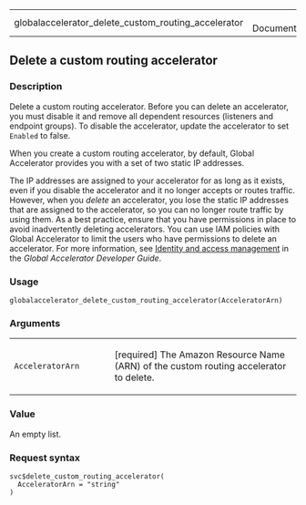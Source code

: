 <table style="width: 100%;">
<tbody>
<tr class="odd">
<td>globalaccelerator_delete_custom_routing_accelerator</td>
<td style="text-align: right;">R Documentation</td>
</tr>
</tbody>
</table>

## Delete a custom routing accelerator

### Description

Delete a custom routing accelerator. Before you can delete an
accelerator, you must disable it and remove all dependent resources
(listeners and endpoint groups). To disable the accelerator, update the
accelerator to set `Enabled` to false.

When you create a custom routing accelerator, by default, Global
Accelerator provides you with a set of two static IP addresses.

The IP addresses are assigned to your accelerator for as long as it
exists, even if you disable the accelerator and it no longer accepts or
routes traffic. However, when you *delete* an accelerator, you lose the
static IP addresses that are assigned to the accelerator, so you can no
longer route traffic by using them. As a best practice, ensure that you
have permissions in place to avoid inadvertently deleting accelerators.
You can use IAM policies with Global Accelerator to limit the users who
have permissions to delete an accelerator. For more information, see
[Identity and access
management](https://docs.aws.amazon.com/global-accelerator/latest/dg/)
in the *Global Accelerator Developer Guide*.

### Usage

    globalaccelerator_delete_custom_routing_accelerator(AcceleratorArn)

### Arguments

<table>
<colgroup>
<col style="width: 35%" />
<col style="width: 65%" />
</colgroup>
<tbody>
<tr class="odd">
<td><code
id="globalaccelerator_delete_custom_routing_accelerator_:_AcceleratorArn">AcceleratorArn</code></td>
<td><p>[required] The Amazon Resource Name (ARN) of the custom routing
accelerator to delete.</p></td>
</tr>
</tbody>
</table>

### Value

An empty list.

### Request syntax

    svc$delete_custom_routing_accelerator(
      AcceleratorArn = "string"
    )
